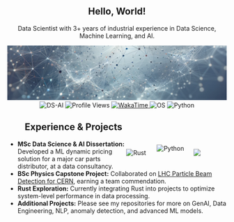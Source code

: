 <h2 align="center">Hello, World!</h2>

<p align="center">
 Data Scientist with 3+ years of industrial experience in Data Science, Machine Learning, and AI.
</p>

<div align="center">
  <img src="https://github.com/Daniel-Elston/Daniel-Elston/blob/main/git_ban_1.png" alt="Banner">
</div>

<div align="center">
  <img src="https://img.shields.io/badge/DS-AI-blue" alt="DS-AI">
  <img src="https://komarev.com/ghpvc/?username=Daniel-ELston" alt="Profile Views">
  <a href="https://wakatime.com/@8a642323-faad-4646-b7ab-67d41a83949a">
    <img src="https://wakatime.com/badge/user/8a642323-faad-4646-b7ab-67d41a83949a.svg" alt="WakaTime">
  </a>
  <img src="https://img.shields.io/badge/linux-windows-blue" alt="OS">
  <img src="https://img.shields.io/badge/Python-3.13-blue" alt="Python">
</div>

<!-- ## Tech Stack -->

<div align="center" style="padding-right:200px">

## Experience & Projects

</div>
<p align="left">
  <img align="right" width="15%" src="https://wakatime.com/share/@Daniel_Elston/0499e0c5-0233-46f9-b88e-46106b2bcd57.png" style="padding-top:20px;"/>

  <img align="right" alt="Python" width="85px" src="https://icons.iconarchive.com/icons/papirus-team/papirus-apps/256/python-icon.png" style="padding-top:10px;"/>
  <img align="right" alt="Rust" width="70px" src="https://www.rust-lang.org/logos/rust-logo-256x256.png" style="padding-top:20px;"/>
</p>

- **MSc Data Science & AI Dissertation:** Developed a ML dynamic pricing solution for a major car parts distributor, at a data consultancy.
- **BSc Physics Capstone Project:** Collaborated on [LHC Particle Beam Detection for CERN][LHC Particle Beam Detection for CERN], earning a team commendation.
- **Rust Exploration:** Currently integrating Rust into projects to optimize system-level performance in data processing.
- **Additional Projects:** Please see my repositories for more on GenAI, Data Engineering, NLP, anomaly detection, and advanced ML models.

[LHC Particle Beam Detection for CERN]: https://github.com/Daniel-Elston/LHC-Particle-Beam-Detection-for-CERN.git
